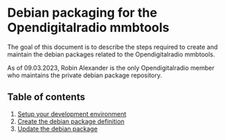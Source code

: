 # Debian packaging for the Opendigitalradio mmbtools

The goal of this document is to describe the steps required to create
and maintain the debian packages related to the Opendigitalradio mmbtools.

As of 09.03.2023, Robin Alexander is the only Opendigitalradio member
who maintains the private debian package repository.

## Table of contents

1. [Setup your development environment](SETUP.md)
1. [Create the debian package definition](CREATE.md)
1. [Update the debian package](UPDATE.md)
